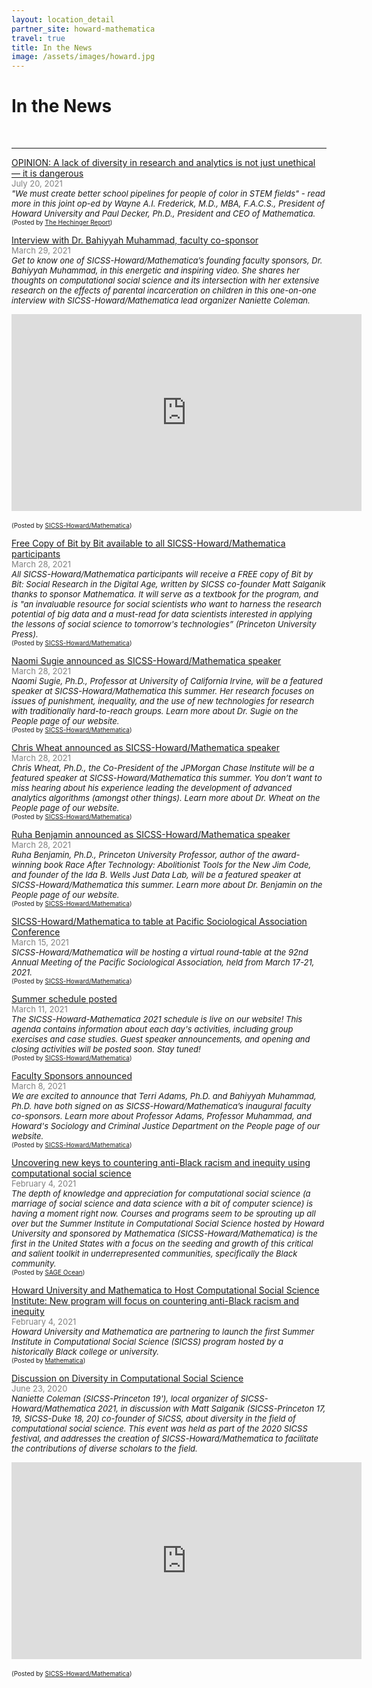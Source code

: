 ```yaml
---
layout: location_detail
partner_site: howard-mathematica
travel: true
title: In the News
image: /assets/images/howard.jpg
---
```


<h1 class="display-4">In the News</h1>
<br />

---

<u>OPINION: A lack of diversity in research and analytics is not just unethical — it is dangerous </u>
<br><font color="grey"><font size="2">July 20, 2021</font></font> 
<br><i><font size = "2">"We must create better school pipelines for people of color in STEM fields" - read more in this joint op-ed by Wayne A.I. Frederick, M.D., MBA, F.A.C.S., President of Howard University and Paul Decker, Ph.D., President and CEO of Mathematica. </font></i> 
<br><font size = "1">(Posted by <a href="https://hechingerreport.org/opinion-a-lack-of-diversity-in-research-and-analytics-is-not-just-unethical-it-is-dangerous/">The Hechinger Report</a>)</font>

<u>Interview with Dr. Bahiyyah Muhammad, faculty co-sponsor </u> 
<br><font color="grey"><font size="2">March 29, 2021</font></font> 
<br><i><font size = "2">Get to know one of SICSS-Howard/Mathematica’s founding faculty sponsors, Dr. Bahiyyah Muhammad, in this energetic and inspiring video. She shares her thoughts on computational social science and its intersection with her extensive research on the effects of parental incarceration on children in this one-on-one interview with SICSS-Howard/Mathematica lead organizer Naniette Coleman. </font></i> 
<div class="embed-responsive embed-responsive-16by9">
<iframe width="560" height="315" src="https://www.youtube.com/embed/2WRhoRgmvvc" frameborder="0" allow="accelerometer; autoplay; encrypted-media; gyroscope; picture-in-picture" allowfullscreen></iframe>  
</div>
<br><font size = "1">(Posted by <a href="https://sicss.io/2021/howard-mathematica/people">SICSS-Howard/Mathematica</a>)</font> 


<u>Free Copy of Bit by Bit available to all SICSS-Howard/Mathematica participants  </u>
<br><font color="grey"><font size="2">March 28, 2021</font></font> 
<br><i><font size = "2"> All SICSS-Howard/Mathematica participants will receive a FREE copy of Bit by Bit: Social Research in the Digital Age, written by SICSS co-founder Matt Salganik thanks to sponsor Mathematica. It will serve as a textbook for the program, and is "an invaluable resource for social scientists who want to harness the research potential of big data and a must-read for data scientists interested in applying the lessons of social science to tomorrow's technologies” (Princeton University Press). </font></i> 
<br><font size = "1">(Posted by <a href="https://sicss.io/2021/howard-mathematica/">SICSS-Howard/Mathematica</a>)</font>


<u>Naomi Sugie announced as SICSS-Howard/Mathematica speaker  </u>
<br><font color="grey"><font size="2">March 28, 2021</font></font> 
<br><i><font size = "2"> Naomi Sugie, Ph.D., Professor at University of California Irvine, will be a featured speaker at SICSS-Howard/Mathematica this summer. Her research focuses on issues of punishment, inequality, and the use of new technologies for research with traditionally hard-to-reach groups. Learn more about Dr. Sugie on the People page of our website. </font></i> 
<br><font size = "1">(Posted by <a href="https://sicss.io/2021/howard-mathematica/people">SICSS-Howard/Mathematica</a>)</font>


<u>Chris Wheat announced as SICSS-Howard/Mathematica speaker  </u>
<br><font color="grey"><font size="2">March 28, 2021</font></font> 
<br><i><font size = "2">Chris Wheat, Ph.D., the Co-President of the JPMorgan Chase Institute will be a featured speaker at SICSS-Howard/Mathematica this summer. You don’t want to miss hearing about his experience leading the development of advanced analytics algorithms (amongst other things). Learn more about Dr. Wheat on the People page of our website. </font></i> 
<br><font size = "1">(Posted by <a href="https://sicss.io/2021/howard-mathematica/people">SICSS-Howard/Mathematica</a>)</font>


<u>Ruha Benjamin announced as SICSS-Howard/Mathematica speaker  </u>
<br><font color="grey"><font size="2">March 28, 2021</font></font> 
<br><i><font size = "2">Ruha Benjamin, Ph.D., Princeton University Professor, author of the award-winning book Race After Technology: Abolitionist Tools for the New Jim Code, and founder of the Ida B. Wells Just Data Lab, will be a featured speaker at SICSS-Howard/Mathematica this summer. Learn more about Dr. Benjamin on the People page of our website. </font></i> 
<br><font size = "1">(Posted by <a href="https://sicss.io/2021/howard-mathematica/people">SICSS-Howard/Mathematica</a>)</font>


<u>SICSS-Howard/Mathematica to table at Pacific Sociological Association Conference </u>
<br><font color="grey"><font size="2">March 15, 2021</font></font> 
<br><i><font size = "2">SICSS-Howard/Mathematica will be hosting a virtual round-table at the 92nd Annual Meeting of the Pacific Sociological Association, held from March 17-21, 2021. </font></i> 
<br><font size = "1">(Posted by <a href="https://sicss.io/2021/howard-mathematica/">SICSS-Howard/Mathematica</a>)</font>


<u>Summer schedule posted </u>
<br><font color="grey"><font size="2">March 11, 2021</font></font> 
<br><i><font size = "2">The SICSS-Howard-Mathematica 2021 schedule is live on our website! This agenda contains information about each day's activities, including group exercises and case studies. Guest speaker announcements, and opening and closing activities will be posted soon.  Stay tuned! </font></i> 
<br><font size = "1">(Posted by <a href="https://sicss.io/2021/howard-mathematica/schedule">SICSS-Howard/Mathematica</a>)</font>


<u>Faculty Sponsors announced </u>
<br><font color="grey"><font size="2">March 8, 2021</font></font> 
<br><i><font size = "2">We are excited to announce that Terri Adams, Ph.D. and Bahiyyah Muhammad, Ph.D. have both signed on as SICSS-Howard/Mathematica’s inaugural faculty co-sponsors. Learn more about Professor Adams, Professor Muhammad, and Howard's Sociology and Criminal Justice Department on the People page of our website. </font></i> 
<br><font size = "1">(Posted by <a href="https://sicss.io/2021/howard-mathematica/people">SICSS-Howard/Mathematica</a>)</font>


<u>Uncovering new keys to countering anti-Black racism and inequity using computational social science</u>
<br><font color="grey"><font size="2">February 4, 2021</font></font> 
<br><i><font size = "2">The depth of knowledge and appreciation for computational social science (a marriage of social science and data science with a bit of computer science) is having a moment right now. Courses and programs seem to be sprouting up all over but the Summer Institute in Computational Social Science hosted by Howard University and sponsored by Mathematica (SICSS-Howard/Mathematica) is the first in the United States with a focus on the seeding and growth of this critical and salient toolkit in underrepresented communities, specifically the Black community.  </font></i> 
<br><font size = "1">(Posted by <a href="https://ocean.sagepub.com/blog/diversity/uncovering-new-keys-to-countering-anti-black-racism-and-inequity-using-computational-social-science">SAGE Ocean</a>)</font>


<u>Howard University and Mathematica to Host Computational Social Science Institute: New program will focus on countering anti-Black racism and inequity </u>
<br><font color="grey"><font size="2">February 4, 2021</font></font> 
<br><i><font size = "2">Howard University and Mathematica are partnering to launch the first Summer Institute in Computational Social Science (SICSS) program hosted by a historically Black college or university. </font></i> 
<br><font size = "1">(Posted by <a href="https://www.mathematica.org/news/howard-university-and-mathematica-to-host-computational-social-science-institute">Mathematica</a>)</font>

<u>Discussion on Diversity in Computational Social Science </u>
<br><font color="grey"><font size="2">June 23, 2020</font></font> 
<br><i><font size = "2">Naniette Coleman (SICSS-Princeton 19'), local organizer of SICSS-Howard/Mathematica 2021, in discussion with Matt Salganik (SICSS-Princeton 17, 19, SICSS-Duke 18, 20) co-founder of SICSS, about diversity in the field of computational social science. This event was held as part of the 2020 SICSS festival, and addresses the creation of SICSS-Howard/Mathematica to facilitate the contributions of diverse scholars to the field. </font></i> 
<div class="embed-responsive embed-responsive-16by9">
<iframe width="560" height="315" src="https://www.youtube.com/embed/FYES4RCRaZw" frameborder="0" allow="accelerometer; autoplay; encrypted-media; gyroscope; picture-in-picture" allowfullscreen></iframe>  
</div>
<br><font size = "1">(Posted by <a href="https://sicss.io/2021/howard-mathematica/">SICSS-Howard/Mathematica</a>)</font>






